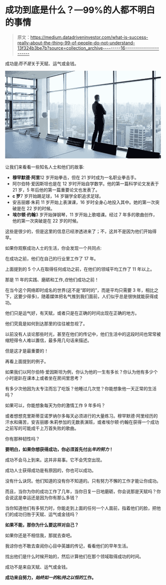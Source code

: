 # 成功到底是什么？—99%的人都不明白的事情

> 原文：<https://medium.datadriveninvestor.com/what-is-success-really-about-the-thing-99-of-people-do-not-understand-13f324b3be7b?source=collection_archive---------16----------------------->

成功是*而不是*关于天赋、运气或金钱。

![](img/cae9611f50b6e8e35633049667c85df6.png)

让我们来看看一些知名人士和他们的故事:

*   **穆罕默德·阿里**12 岁开始拳击，但在 21 岁时成为一名职业拳击手。
*   阿尔伯特·爱因斯坦也是在 12 岁时开始自学数学。他的第一篇科学论文发表于 21 岁，5 年后他的第一篇重要论文也发表了。
*   **c 罗**7 岁开始踢足球，14 岁辍学全职追求足球。
*   安吉丽娜·朱莉 11 岁开始上表演课，16 岁时全身心地投入其中。她的第一次突破是在 22 岁的时候。
*   **埃尔顿·约翰**3 岁开始弹钢琴，11 岁开始上歌唱课。经过 7 年多的歌曲创作，他的第一次突破是在 22 岁的时候。

这些是很少的，但是这里的信息已经渗透进来了；不，这并不是因为他们开始得早。

如果你观察成功人士的生活，你会发现一个共同点:

在成功之前，他们在自己的行业里工作了 17 年。

上面提到的 5 个人在取得任何成功之前，在他们的领域平均工作了 11 年以上。

那是 11 年的实践、磨砺和工作,*在*他们成功之前！

在当今这个网络即时成名的世界(这不是“即时的”，而是平均只需要 3 年，相比之下，这要少得多)，随着媒体把名气推到我们面前，人们似乎总是很快就能获得成功。

他们只是运气好，有天赋，或者只是在正确的时间出现在正确的地方。

他们究竟是如何到达那里的往往被忽视了。

以前没有人谈论那些时光，甚至在他们的传记中，他们生活中的这段时间也常常被缩短得令人难以置信，最多用几句话来描述。

但是这才是最重要的！

再看上面提到的例子。

如果我们以阿尔伯特·爱因斯坦为例，你认为他的一生有多长？你认为他有多少个小时是趴在课本上或者坐在房间里思考？

有多少次他因为太专注而忘了吃饭？他睡过几次觉？你能想象他一天正常的生活吗？

如果可以，你能想象每天为你的激情工作 9 年多吗？

或者想想克里斯蒂亚诺罗纳尔多每天必须进行的大量练习。穆罕默德·阿里经历的汗水和痛苦，安吉丽娜·朱莉参加的无数表演班，或者埃尔顿·约翰在获得一个成功之前写的可能成千上万首失败的歌曲。

你有那种韧性吗？

**要明白，如果你想获得成功，你必须首先付出*年的努力*！**

成功不会马上到来。这并非易事。它不会凭空出现。

成功人士获得成功是有原因的，你也可以成功。

没有什么诀窍。他们知道的没有你不知道的。只有努力不懈的工作才能让你成功。

而且，当你为你的成功工作了几年，当你日复一日地磨砺，你会说那是天赋吗？你会说这是幸运还是因为你有那么多钱？

当你知道他们有多努力时，你能走到上面的任何一个人面前，指着他们的脸，把他们的成功归咎于天赋、运气或金钱吗？

**如果不能，那你为什么要这样对自己？**

如果你还是不相信我，那就去查吧。

我谅你也不敢去查阅你心目中英雄的传记，看看他们的早年生活。

找出他们是什么时候开始的，然后计算他们在那个领域取得成功的时间。

成功不是来自天赋、运气或金钱。

**成功来自努力，*始终如一的*和*持之以恒的*工作。**